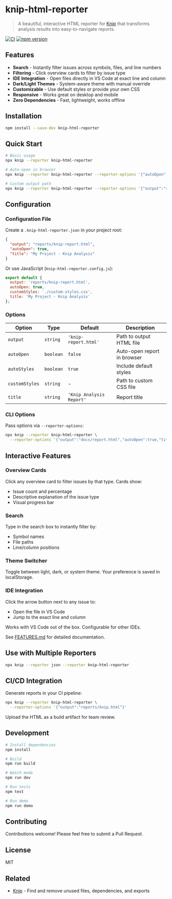 # knip-html-reporter

> A beautiful, interactive HTML reporter for [Knip](https://knip.dev) that transforms analysis results into easy-to-navigate reports.

[![CI](https://github.com/christiananagnostou/knip-html/actions/workflows/ci.yml/badge.svg)](https://github.com/christiananagnostou/knip-html/actions/workflows/ci.yml)
[![npm version](https://img.shields.io/npm/v/knip-html-reporter.svg)](https://www.npmjs.com/package/knip-html-reporter)

## Features

- **Search** - Instantly filter issues across symbols, files, and line numbers
- **Filtering** - Click overview cards to filter by issue type
- **IDE Integration** - Open files directly in VS Code at exact line and column
- **Dark/Light Themes** - System-aware theme with manual override
- **Customizable** - Use default styles or provide your own CSS
- **Responsive** - Works great on desktop and mobile
- **Zero Dependencies** - Fast, lightweight, works offline

## Installation

```bash
npm install --save-dev knip-html-reporter
```

## Quick Start

```bash
# Basic usage
npx knip --reporter knip-html-reporter

# Auto-open in browser
npx knip --reporter knip-html-reporter --reporter-options '{"autoOpen":true}'

# Custom output path
npx knip --reporter knip-html-reporter --reporter-options '{"output":"reports/knip.html"}'
```

## Configuration

### Configuration File

Create a `.knip-html-reporter.json` in your project root:

```json
{
  "output": "reports/knip-report.html",
  "autoOpen": true,
  "title": "My Project - Knip Analysis"
}
```

Or use JavaScript (`knip-html-reporter.config.js`):

```javascript
export default {
  output: 'reports/knip-report.html',
  autoOpen: true,
  customStyles: './custom-styles.css',
  title: 'My Project - Knip Analysis'
};
```

### Options

| Option | Type | Default | Description |
|--------|------|---------|-------------|
| `output` | `string` | `'knip-report.html'` | Path to output HTML file |
| `autoOpen` | `boolean` | `false` | Auto-open report in browser |
| `autoStyles` | `boolean` | `true` | Include default styles |
| `customStyles` | `string` | - | Path to custom CSS file |
| `title` | `string` | `'Knip Analysis Report'` | Report title |

### CLI Options

Pass options via `--reporter-options`:

```bash
npx knip --reporter knip-html-reporter \
  --reporter-options '{"output":"docs/report.html","autoOpen":true,"title":"My Report"}'
```

## Interactive Features

### Overview Cards

Click any overview card to filter issues by that type. Cards show:

- Issue count and percentage
- Descriptive explanation of the issue type
- Visual progress bar

### Search

Type in the search box to instantly filter by:

- Symbol names
- File paths
- Line/column positions

### Theme Switcher

Toggle between light, dark, or system theme. Your preference is saved in localStorage.

### IDE Integration

Click the arrow button next to any issue to:

- Open the file in VS Code
- Jump to the exact line and column

Works with VS Code out of the box. Configurable for other IDEs.

See [FEATURES.md](./FEATURES.md) for detailed documentation.

## Use with Multiple Reporters

```bash
npx knip --reporter json --reporter knip-html-reporter
```

## CI/CD Integration

Generate reports in your CI pipeline:

```bash
npx knip --reporter knip-html-reporter \
  --reporter-options '{"output":"reports/knip.html"}'
```

Upload the HTML as a build artifact for team review.

## Development

```bash
# Install dependencies
npm install

# Build
npm run build

# Watch mode
npm run dev

# Run tests
npm test

# Run demo
npm run demo
```

## Contributing

Contributions welcome! Please feel free to submit a Pull Request.

## License

MIT

## Related

- [Knip](https://knip.dev) - Find and remove unused files, dependencies, and exports

